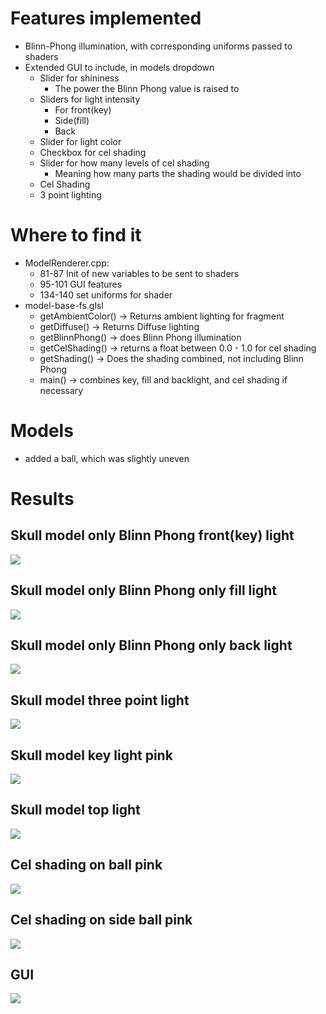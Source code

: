 # Features implemented

 * Blinn-Phong illumination, with corresponding uniforms passed to shaders
 * Extended GUI to include, in models dropdown
   * Slider for shininess
     * The power the Blinn Phong value is raised to
   * Sliders for light intensity
     * For front(key)
     * Side(fill)
     * Back
   * Slider for light color
   * Checkbox for cel shading
   * Slider for how many levels of cel shading
     * Meaning how many parts the shading would be divided into
   * Cel Shading
   * 3 point lighting
 
# Where to find it
   * ModelRenderer.cpp:
     * 81-87 Init of new variables to be sent to shaders
     * 95-101 GUI features
     * 134-140 set uniforms for shader
   * model-base-fs.glsl
     * getAmbientColor() -> Returns ambient lighting for fragment
     * getDiffuse() -> Returns Diffuse lighting
     * getBlinnPhong() -> does Blinn Phong illumination
     * getCelShading() -> returns a float between 0.0 - 1.0 for cel shading
     * getShading() -> Does the shading combined, not including Blinn Phong
     * main() -> combines key, fill and backlight, and cel shading if necessary

# Models

* added a ball, which was slightly uneven

# Results

## Skull model only Blinn Phong front(key) light <br>
![](Skull-bp-standard.png)

## Skull model only Blinn Phong only fill light<br>
![](Skull-bp-onlyfill.png)

## Skull model only Blinn Phong only back light<br>
![](Skull-bp-onlyback.png)

## Skull model three point light<br>
![](Skull-threepoint.png)

## Skull model key light pink<br>
![](Skull-bp-top-pink.png)

## Skull model top light<br>
![](Skull-bp-toplight.png)

## Cel shading on ball pink<br>
![](cel-ball-pink.png)

## Cel shading on side ball pink<br>
![](cel-ball-pink-side.png)

## GUI
![](gui.png)